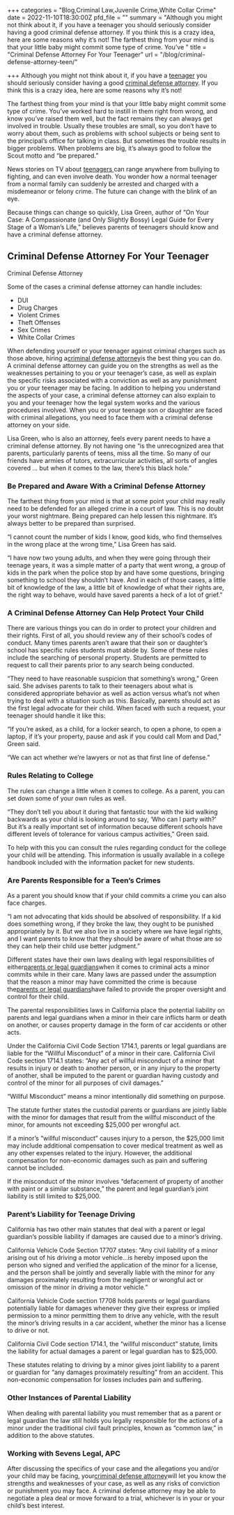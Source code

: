 +++
categories = "Blog,Criminal Law,Juvenile Crime,White Collar Crime"
date = 2022-11-10T18:30:00Z
pfd_file = ""
summary = "Although you might not think about it, if you have a teenager you should seriously consider having a good criminal defense attorney. If you think this is a crazy idea, here are some reasons why it’s not! The farthest thing from your mind is that your little baby might commit some type of crime. You’ve "
title = "Criminal Defense Attorney For Your Teenager"
url = "/blog/criminal-defense-attorney-teen/"

+++
Although you might not think about it, if you have a [teenager](https://www.sevenslegal.com/) you should seriously consider having a good [criminal defense attorney](https://www.sevenslegal.com/). If you think this is a crazy idea, here are some reasons why it’s not!

The farthest thing from your mind is that your little baby might commit some type of crime. You’ve worked hard to instill in them right from wrong, and know you’ve raised them well, but the fact remains they can always get involved in trouble. Usually these troubles are small, so you don’t have to worry about them, such as problems with school subjects or being sent to the principal’s office for talking in class. But sometimes the trouble results in bigger problems. When problems are big, it’s always good to follow the Scout motto and “be prepared.”

News stories on TV about [teenagers ](https://www.sevenslegal.com/)can range anywhere from bullying to fighting, and can even involve death. You wonder how a normal teenager from a normal family can suddenly be arrested and charged with a misdemeanor or felony crime. The future can change with the blink of an eye.

Because things can change so quickly, Lisa Green, author of “On Your Case: A Compassionate (and Only Slightly Bossy) Legal Guide for Every Stage of a Woman’s Life,” believes parents of teenagers should know and have a criminal defense attorney.

## Criminal Defense Attorney For Your Teenager

Criminal Defense Attorney

Some of the cases a criminal defense attorney can handle includes:

* DUI
* Drug Charges
* Violent Crimes
* Theft Offenses
* Sex Crimes
* White Collar Crimes

When defending yourself or your teenager against criminal charges such as those above, hiring a[criminal defense attorney](https://www.sevenslegal.com/)is the best thing you can do. A criminal defense attorney can guide you on the strengths as well as the weaknesses pertaining to you or your teenager’s case, as well as explain the specific risks associated with a conviction as well as any punishment you or your teenager may be facing. In addition to helping you understand the aspects of your case, a criminal defense attorney can also explain to you and your teenager how the legal system works and the various procedures involved. When you or your teenage son or daughter are faced with criminal allegations, you need to face them with a criminal defense attorney on your side.

Lisa Green, who is also an attorney, feels every parent needs to have a criminal defense attorney. By not having one “is the unrecognized area that parents, particularly parents of teens, miss all the time. So many of our friends have armies of tutors, extracurricular activities, all sorts of angles covered … but when it comes to the law, there’s this black hole.”

### Be Prepared and Aware With a Criminal Defense Attorney

The farthest thing from your mind is that at some point your child may really need to be defended for an alleged crime in a court of law. This is no doubt your worst nightmare. Being prepared can help lessen this nightmare. It’s always better to be prepared than surprised.

“I cannot count the number of kids I know, good kids, who find themselves in the wrong place at the wrong time,” Lisa Green has said.

“I have now two young adults, and when they were going through their teenage years, it was a simple matter of a party that went wrong, a group of kids in the park when the police stop by and have some questions, bringing something to school they shouldn’t have. And in each of those cases, a little bit of knowledge of the law, a little bit of knowledge of what their rights are, the right way to behave, would have saved parents a heck of a lot of grief.”

### A Criminal Defense Attorney Can Help Protect Your Child

There are various things you can do in order to protect your children and their rights. First of all, you should review any of their school’s codes of conduct. Many times parents aren’t aware that their son or daughter’s school has specific rules students must abide by. Some of these rules include the searching of personal property. Students are permitted to request to call their parents prior to any search being conducted.

“They need to have reasonable suspicion that something’s wrong,” Green said. She advises parents to talk to their teenagers about what is considered appropriate behavior as well as action versus what’s not when trying to deal with a situation such as this. Basically, parents should act as the first legal advocate for their child. When faced with such a request, your teenager should handle it like this:

“If you’re asked, as a child, for a locker search, to open a phone, to open a laptop, if it’s your property, pause and ask if you could call Mom and Dad,” Green said.

“We can act whether we’re lawyers or not as that first line of defense.”

### Rules Relating to College

The rules can change a little when it comes to college. As a parent, you can set down some of your own rules as well.

“They don’t tell you about it during that fantastic tour with the kid walking backwards as your child is looking around to say, ‘Who can I party with?’ But it’s a really important set of information because different schools have different levels of tolerance for various campus activities,” Green said.

To help with this you can consult the rules regarding conduct for the college your child will be attending. This information is usually available in a college handbook included with the information packet for new students.

### Are Parents Responsible for a Teen’s Crimes

As a parent you should know that if your child commits a crime you can also face charges.

“I am not advocating that kids should be absolved of responsibility. If a kid does something wrong, if they broke the law, they ought to be punished appropriately by it. But we also live in a society where we have legal rights, and I want parents to know that they should be aware of what those are so they can help their child use better judgment.”

Different states have their own laws dealing with legal responsibilities of either[parents or legal guardians](https://www.sevenslegal.com/)when it comes to criminal acts a minor commits while in their care. Many laws are passed under the assumption that the reason a minor may have committed the crime is because the[parents or legal guardians](https://www.sevenslegal.com/)have failed to provide the proper oversight and control for their child.

The parental responsibilities laws in California place the potential liability on parents and legal guardians when a minor in their care inflicts harm or death on another, or causes property damage in the form of car accidents or other acts.

Under the California Civil Code Section 1714.1, parents or legal guardians are liable for the “Willful Misconduct” of a minor in their care. California Civil Code section 1714.1 states: “Any act of willful misconduct of a minor that results in injury or death to another person, or in any injury to the property of another, shall be imputed to the parent or guardian having custody and control of the minor for all purposes of civil damages.”

“Willful Misconduct” means a minor intentionally did something on purpose.

The statute further states the custodial parents or guardians are jointly liable with the minor for damages that result from the willful misconduct of the minor, for amounts not exceeding $25,000 per wrongful act.

If a minor’s “willful misconduct” causes injury to a person, the $25,000 limit may include additional compensation to cover medical treatment as well as any other expenses related to the injury. However, the additional compensation for non-economic damages such as pain and suffering cannot be included.

If the misconduct of the minor involves “defacement of property of another with paint or a similar substance,” the parent and legal guardian’s joint liability is still limited to $25,000.

### Parent’s Liability for Teenage Driving

California has two other main statutes that deal with a parent or legal guardian’s possible liability if damages are caused due to a minor’s driving.

California Vehicle Code Section 17707 states: “Any civil liability of a minor arising out of his driving a motor vehicle…is hereby imposed upon the person who signed and verified the application of the minor for a license, and the person shall be jointly and severally liable with the minor for any damages proximately resulting from the negligent or wrongful act or omission of the minor in driving a motor vehicle.”

California Vehicle Code section 17708 holds parents or legal guardians potentially liable for damages whenever they give their express or implied permission to a minor permitting them to drive any vehicle, with the result the minor’s driving results in a car accident, whether the minor has a license to drive or not.

California Civil Code section 1714.1, the “willful misconduct” statute, limits the liability for actual damages a parent or legal guardian has to $25,000.

These statutes relating to driving by a minor gives joint liability to a parent or guardian for “any damages proximately resulting” from an accident. This non-economic compensation for losses includes pain and suffering.

### Other Instances of Parental Liability

When dealing with parental liability you must remember that as a parent or legal guardian the law still holds you legally responsible for the actions of a minor under the traditional civil fault principles, known as “common law,” in addition to the above statutes.

### Working with Sevens Legal, APC

After discussing the specifics of your case and the allegations you and/or your child may be facing, your[criminal defense attorney](https://www.sevenslegal.com/)will let you know the strengths and weaknesses of your case, as well as any risks of conviction or punishment you may face. A criminal defense attorney may be able to negotiate a plea deal or move forward to a trial, whichever is in your or your child’s best interest.